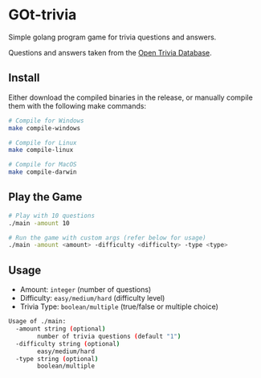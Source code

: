 # GOt-trivia

Simple golang program game for trivia questions and answers.

Questions and answers taken from the [Open Trivia Database](https://opentdb.com/).

## Install

Either download the compiled binaries in the release, or manually compile them with the following make commands:
```bash
# Compile for Windows
make compile-windows

# Compile for Linux
make compile-linux

# Compile for MacOS
make compile-darwin
```

## Play the Game

```bash
# Play with 10 questions
./main -amount 10

# Run the game with custom args (refer below for usage)
./main -amount <amount> -difficulty <difficulty> -type <type>
```

## Usage

* Amount: `integer` (number of questions)
* Difficulty: `easy/medium/hard` (difficulty level)
* Trivia Type: `boolean/multiple` (true/false or multiple choice)

```bash
Usage of ./main:
  -amount string (optional)
        number of trivia questions (default "1")
  -difficulty string (optional)
        easy/medium/hard
  -type string (optional)
        boolean/multiple
```

